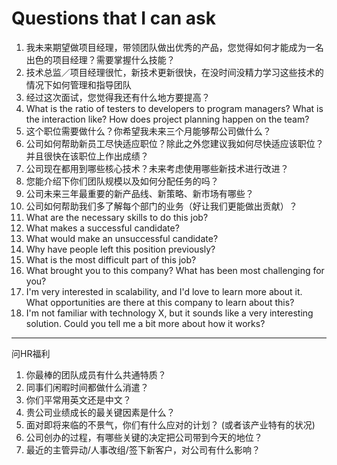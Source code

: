 # Questions that I can ask

1. 我未来期望做项目经理，带领团队做出优秀的产品，您觉得如何才能成为一名出色的项目经理？需要掌握什么技能？
1. 技术总监／项目经理很忙，新技术更新很快，在没时间没精力学习这些技术的情况下如何管理和指导团队
1. 经过这次面试，您觉得我还有什么地方要提高？
1. What is the ratio of testers to developers to program managers? What is the interaction like? How does project planning happen on the team?
1. 这个职位需要做什么？你希望我未来三个月能够帮公司做什么？
1. 公司如何帮助新员工尽快适应职位？除此之外您建议我如何尽快适应该职位？并且很快在该职位上作出成绩？
1. 公司现在都用到哪些核心技术？未来考虑使用哪些新技术进行改进？
1. 您能介绍下你们团队规模以及如何分配任务的吗？
1. 公司未来三年最重要的新产品线、新策略、新市场有哪些？
1. 公司如何帮助我们多了解每个部门的业务（好让我们更能做出贡献）？
1. What are the necessary skills to do this job?
1. What makes a successful candidate?
1. What would make an unsuccessful candidate?
1. Why have people left this position previously?
1. What is the most difficult part of this job?
1. What brought you to this company? What has been most challenging for you?
1. I'm very interested in scalability, and I'd love to learn more about it. What opportunities are there at this company to learn about this?
1. I'm not familiar with technology X, but it sounds like a very interesting solution. Could you tell me a bit more about how it works?

---

问HR福利

1. 你最棒的团队成员有什么共通特质？
1. 同事们闲暇时间都做什么消遣？
1. 你们平常用英文还是中文？
1. 贵公司业绩成长的最关键因素是什么？
1. 面对即将来临的不景气，你们有什么应对的计划？ (或者该产业特有的状况)
1. 公司创办的过程，有哪些关键的决定把公司带到今天的地位？
1. 最近的主管异动/人事改组/签下新客户，对公司有什么影响？
